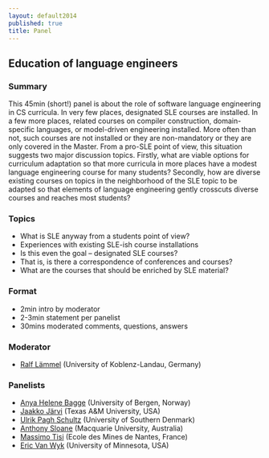 ```yaml
---
layout: default2014
published: true
title: Panel
---
```


## Education of language engineers

### Summary

This 45min (short!) panel is about the role of software language engineering in CS curricula. In very few places, designated SLE courses are installed. In a few more places, related courses on compiler construction, domain-specific languages, or model-driven engineering installed. More often than not, such courses are not installed or they are non-mandatory or they are only covered in the Master. From a pro-SLE point of view, this situation suggests two major discussion topics. Firstly, what are viable options for curriculum adaptation so that more curricula in more places have a modest language engineering course for many students? Secondly, how are diverse existing courses on topics in the neighborhood of the SLE topic to be adapted so that elements of language engineering gently crosscuts diverse courses and reaches most students?

### Topics
* What is SLE anyway from a students point of view?
* Experiences with existing SLE-ish course installations
* Is this even the goal – designated SLE courses?
* That is, is there a correspondence of conferences and courses?
* What are the courses that should be enriched by SLE material?

### Format
* 2min intro by moderator
* 2-3min statement per panelist
* 30mins moderated comments, questions, answers

### Moderator
* [Ralf Lämmel](http://softlang.wikidot.com/rlaemmel:home) (University of Koblenz-Landau, Germany)

### Panelists
* [Anya Helene Bagge](http://www.ii.uib.no/~anya/) (University of Bergen, Norway)
* [Jaakko Järvi](https://parasol.tamu.edu/~jarvi/) (Texas A&M University, USA) 
* [Ulrik Pagh Schultz](http://websrv0a.sdu.dk/ups/) (University of Southern Denmark)
* [Anthony Sloane](https://wiki.mq.edu.au/display/plrg/Anthony+Sloane) (Macquarie University, Australia)
* [Massimo Tisi](http://www.massimotisi.org/) (Ecole des Mines de Nantes, France)
* [Eric Van Wyk](http://www-users.cs.umn.edu/~evw/) (University of Minnesota, USA)
